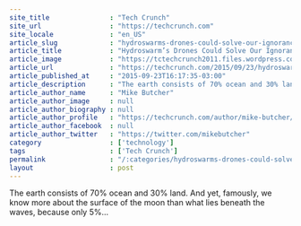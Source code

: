 ```yaml
---
site_title               : "Tech Crunch"
site_url                 : "https://techcrunch.com"
site_locale              : "en_US"
article_slug             : "hydroswarms-drones-could-solve-our-ignorance-of-the-oceans"
article_title            : "Hydroswarm’s Drones Could Solve Our Ignorance Of The Oceans"
article_image            : "https://tctechcrunch2011.files.wordpress.com/2015/09/12026534_10153150280968231_958649921_n.jpg?w=764&h=400&crop=1"
article_url              : "https://techcrunch.com/2015/09/23/hydroswarms-drones-could-solve-our-ignorance-of-the-oceans/"
article_published_at     : "2015-09-23T16:17:35-03:00"
article_description      : "The earth consists of 70% ocean and 30% land. And yet, famously, we know more about the surface of the moon than what lies beneath the waves, because only 5%..."
article_author_name      : "Mike Butcher"
article_author_image     : null
article_author_biography : null
article_author_profile   : "https://techcrunch.com/author/mike-butcher/"
article_author_facebook  : null
article_author_twitter   : "https://twitter.com/mikebutcher"
category                 : ['technology']
tags                     : ['Tech Crunch']
permalink                : "/:categories/hydroswarms-drones-could-solve-our-ignorance-of-the-oceans/"
layout                   : post
---
```


The earth consists of 70% ocean and 30% land. And yet, famously, we know more about the surface of the moon than what lies beneath the waves, because only 5%...
